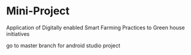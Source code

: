# Mini-Project
Application of Digitally enabled Smart Farming  Practices to Green house initiatives

go to master branch for android studio project
